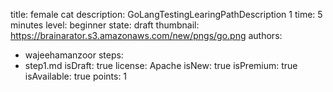 title: female cat
description: GoLangTestingLearingPathDescription 1
time: 5 minutes
level: beginner
state: draft
thumbnail: https://brainarator.s3.amazonaws.com/new/pngs/go.png
authors:
  - wajeehamanzoor
steps:
  - step1.md
isDraft: true
license: Apache
isNew: true
isPremium: true
isAvailable: true
points: 1
